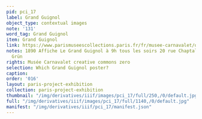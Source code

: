 ```yaml
---
pid: pci_17
label: Grand Guignol
object_type: contextual images
note: '131'
word_tag: Grand Guignol
item: Grand Guignol
link: https://www.parismuseescollections.paris.fr/fr/musee-carnavalet/oeuvres/le-grand-guignol-tous-les-soirs-a-9-h-20-rue-chaptal#infos-principales
notes: 1890 Affiche Le Grand Guignol à 9h tous les soirs 20 rue Chaptal Jules-Alexandre
  Grün
rights: Musée Carnavalet creative commons zero
selection: Which Grand Guignol poster?
caption: 
order: '016'
layout: paris-project-exhibition
collection: paris-project-exhibition
thumbnail: "/img/derivatives/iiif/images/pci_17/full/250,/0/default.jpg"
full: "/img/derivatives/iiif/images/pci_17/full/1140,/0/default.jpg"
manifest: "/img/derivatives/iiif/pci_17/manifest.json"
---
```

